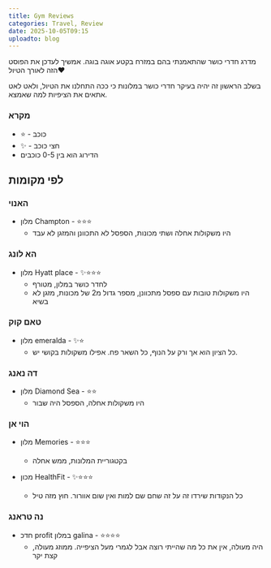 ```yaml
---
title: Gym Reviews
categories: Travel, Review
date: 2025-10-05T09:15
uploadto: blog
---
```

מדרג חדרי כושר שהתאמנתי בהם במזרח בקטע אוגה בוגה. אמשיך לעדכן את הפוסט הזה לאורך הטיול❤️

בשלב הראשון זה יהיה בעיקר חדרי כושר במלונות כי ככה התחלנו את הטיול, ולאט לאט אתאים את הציפיות למה שאמצא.
### מקרא
- ⭐ - כוכב
- ✨ - חצי כוכב
- הדירוג הוא בין 0-5 כוכבים

## לפי מקומות
### האנוי
- מלון Champton - ⭐⭐⭐
    - היו משקולות אחלה ושתי מכונות, הספסל לא התכוונן והמזגן לא עבד
### הא לונג
- מלון Hyatt place - ✨⭐⭐⭐
    - לחדר כושר במלון, מטורף
    - היו משקולות טובות עם ספסל מתכוונן, מספר גדול מ2 של מכונות, מזגן לא בשיא
### טאם קוק
- מלון emeralda - ✨⭐
    - כל הציון הוא אך ורק על הנוף, כל השאר פח. אפילו משקולות בקושי יש.
### דה נאנג
- מלון Diamond Sea - ⭐⭐
    - היו משקולות אחלה, הספסל היה שבור
### הוי אן
- מלון Memories - ⭐⭐⭐
    - בקטגוריית המלונות, ממש אחלה 

- מכון HealthFit - ✨⭐⭐⭐
    - כל הנקודות שירדו זה על זה שחם שם למות ואין שום אוורור. חוץ מזה טיל
### נה טראנג
- חדכ profit במלון galina - ⭐⭐⭐⭐
    - היה מעולה, אין את כל מה שהייתי רוצה אבל לגמרי מעל הציפייה. ממוזג מעולה, קצת יקר